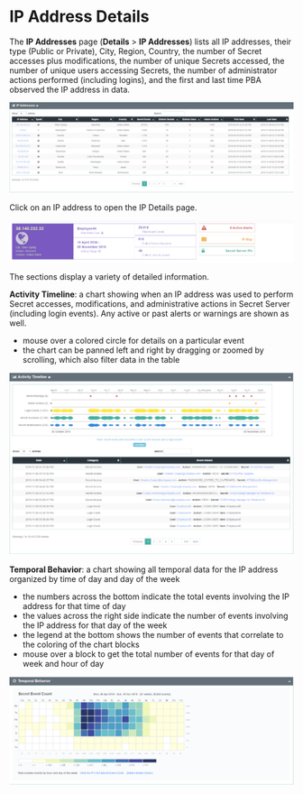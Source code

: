[title]: # (IP Address Details)
[tags]: # (Secret Server,Privileged Behavior Analytics,PBA,Operations,IP Address,Details)
[priority]: # (4130)

# IP Address Details

The **IP Addresses** page (**Details** > **IP Addresses**) lists all IP addresses, their type (Public or Private), City, Region, Country, the number of Secret accesses plus modifications, the number of unique Secrets accessed, the number of unique users accessing Secrets, the number of administrator actions performed (including logins), and the first and last time PBA observed the IP address in data.

![IP Address List](images/37-ip-list.png "IP Address List")

Click on an IP address to open the IP Details page.

![IP Address Statistics](images/38-ip-details-a.png "IP Address Statistics")

The sections display a variety of detailed information.

**Activity Timeline**: a chart showing when an IP address was used to perform Secret accesses, modifications, and administrative actions in Secret Server (including login events).  Any active or past alerts or warnings are shown as well.

* mouse over a colored circle for details on a particular event
* the chart can be panned left and right by dragging or zoomed by scrolling, which also filter data in the table

![Activity Timeline](images/39-ip-details-b.png "Activity Timeline")

**Temporal Behavior**: a chart showing all temporal data for the IP address organized by time of day and day of the week

* the numbers across the bottom indicate the total events involving the IP address for that time of day
* the values across the right side indicate the number of events involving the IP address for that day of the week
* the legend at the bottom shows the number of events that correlate to the coloring of the chart blocks
* mouse over a block to get the total number of events for that day of week and hour of day

![Temporal Behavior](images/40-ip-details-c.png "Temporal Behavior")
